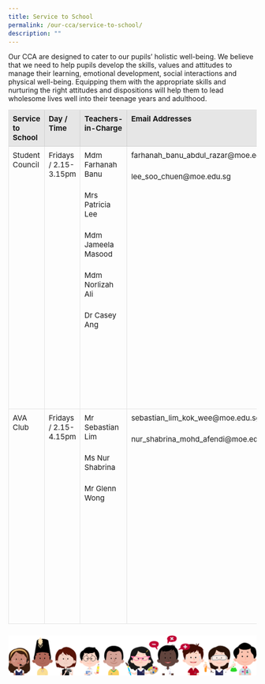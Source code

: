 ```yaml
---
title: Service to School
permalink: /our-cca/service-to-school/
description: ""
---
```

<p>Our CCA are designed to cater to our pupils’ holistic well-being. We believe that we need to help pupils develop the skills, values and attitudes to manage their learning, emotional development, social interactions and physical well-being. Equipping them with the appropriate skills and nurturing the right attitudes and dispositions will help them to lead wholesome lives well into their teenage years and adulthood.</p>

<table style="box-sizing: border-box; border-width: 1px 0px 0px 1px; border-style: solid; border-color: rgba(0, 0, 0, 0.1); border-image: initial; font-size: 15px; font-style: inherit; font-weight: inherit; margin: 0px 0px 1.5em; outline: 0px; padding: 0px; vertical-align: baseline; border-collapse: separate; border-spacing: 0px; width: 100%;"><tbody>
	<tr>
		<td width="10%" style="box-sizing: border-box; border-width: 0px 1px 1px 0px; border-style: solid; border-color: rgba(0, 0, 0, 0.1); border-image: initial; font-size: 15px; font-style: inherit; font-weight: inherit; margin: 0px; outline: 0px; padding: 8px; vertical-align: baseline; text-align: left; background-color: rgb(230, 230, 230);"><strong style="box-sizing: border-box; border: 0px; font-size: 15px; font-style: inherit; font-weight: bold; margin: 0px; outline: 0px; padding: 0px; vertical-align: baseline;">Service to School</strong></td>
		<td width="9%" style="box-sizing: border-box; border-width: 0px 1px 1px 0px; border-style: solid; border-color: rgba(0, 0, 0, 0.1); border-image: initial; font-size: 15px; font-style: inherit; font-weight: inherit; margin: 0px; outline: 0px; padding: 8px; vertical-align: baseline; text-align: left; background-color: rgb(230, 230, 230);"><strong style="box-sizing: border-box; border: 0px; font-size: 15px; font-style: inherit; font-weight: bold; margin: 0px; outline: 0px; padding: 0px; vertical-align: baseline;">Day / Time</strong></td>
		<td width="19%" style="box-sizing: border-box; border-width: 0px 1px 1px 0px; border-style: solid; border-color: rgba(0, 0, 0, 0.1); border-image: initial; font-size: 15px; font-style: inherit; font-weight: inherit; margin: 0px; outline: 0px; padding: 8px; vertical-align: baseline; text-align: left; background-color: rgb(230, 230, 230);"><strong style="box-sizing: border-box; border: 0px; font-size: 15px; font-style: inherit; font-weight: bold; margin: 0px; outline: 0px; padding: 0px; vertical-align: baseline;">Teachers-in-Charge</strong></td>
		<td width="20%" style="box-sizing: border-box; border-width: 0px 1px 1px 0px; border-style: solid; border-color: rgba(0, 0, 0, 0.1); border-image: initial; font-size: 15px; font-style: inherit; font-weight: inherit; margin: 0px; outline: 0px; padding: 8px; vertical-align: baseline; text-align: left; background-color: rgb(230, 230, 230);"><strong style="box-sizing: border-box; border: 0px; font-size: 15px; font-style: inherit; font-weight: bold; margin: 0px; outline: 0px; padding: 0px; vertical-align: baseline;">Email Addresses</strong></td>
		<td width="32%" style="box-sizing: border-box; border-width: 0px 1px 1px 0px; border-style: solid; border-color: rgba(0, 0, 0, 0.1); border-image: initial; font-size: 15px; font-style: inherit; font-weight: inherit; margin: 0px; outline: 0px; padding: 8px; vertical-align: baseline; text-align: left; background-color: rgb(230, 230, 230);"><strong style="box-sizing: border-box; border: 0px; font-size: 15px; font-style: inherit; font-weight: bold; margin: 0px; outline: 0px; padding: 0px; vertical-align: baseline;">Description</strong></td>
	</tr>
	<tr style="box-sizing: border-box; border: 0px; font-size: 15px; font-style: inherit; font-weight: inherit; margin: 0px; outline: 0px; padding: 0px; vertical-align: baseline;"><td width="10%" style="box-sizing: border-box; border-width: 0px 1px 1px 0px; border-style: solid; border-color: rgba(0, 0, 0, 0.1); border-image: initial; font-size: 15px; font-style: inherit; font-weight: inherit; margin: 0px; outline: 0px; padding: 8px; vertical-align: baseline; text-align: left; width: 85.6146px;">Student Council</td><td width="16%" style="box-sizing: border-box; border-width: 0px 1px 1px 0px; border-style: solid; border-color: rgba(0, 0, 0, 0.1); border-image: initial; font-size: 15px; font-style: inherit; font-weight: inherit; margin: 0px; outline: 0px; padding: 8px; vertical-align: baseline; text-align: left; width: 135.052px;">Fridays / 2.15-3.15pm</td><td width="16%" style="box-sizing: border-box; border-width: 0px 1px 1px 0px; border-style: solid; border-color: rgba(0, 0, 0, 0.1); border-image: initial; font-size: 15px; font-style: inherit; font-weight: inherit; margin: 0px; outline: 0px; padding: 8px; vertical-align: baseline; text-align: left; width: 135.823px;">Mdm Farhanah Banu<p style="box-sizing: border-box; border: 0px; font-size: 15px; font-style: inherit; font-weight: inherit; margin: 0px 0px 1.6em; outline: 0px; padding: 0px; vertical-align: baseline;"></p><p style="box-sizing: border-box; border: 0px; font-size: 15px; font-style: inherit; font-weight: inherit; margin: 0px 0px 1.6em; outline: 0px; padding: 0px; vertical-align: baseline;">Mrs Patricia Lee</p><p style="box-sizing: border-box; border: 0px; font-size: 15px; font-style: inherit; font-weight: inherit; margin: 0px 0px 1.6em; outline: 0px; padding: 0px; vertical-align: baseline;">Mdm Jameela Masood</p><p style="box-sizing: border-box; border: 0px; font-size: 15px; font-style: inherit; font-weight: inherit; margin: 0px 0px 1.6em; outline: 0px; padding: 0px; vertical-align: baseline;">Mdm Norlizah Ali</p><p style="box-sizing: border-box; border: 0px; font-size: 15px; font-style: inherit; font-weight: inherit; margin: 0px 0px 1.6em; outline: 0px; padding: 0px; vertical-align: baseline;">Dr Casey Ang</p><p style="box-sizing: border-box; border: 0px; font-size: 15px; font-style: inherit; font-weight: inherit; margin: 0px 0px 1.6em; outline: 0px; padding: 0px; vertical-align: baseline;">&nbsp;</p><p style="box-sizing: border-box; border: 0px; font-size: 15px; font-style: inherit; font-weight: inherit; margin: 0px 0px 1.6em; outline: 0px; padding: 0px; vertical-align: baseline;">&nbsp;</p><p style="box-sizing: border-box; border: 0px; font-size: 15px; font-style: inherit; font-weight: inherit; margin: 0px 0px 1.6em; outline: 0px; padding: 0px; vertical-align: baseline;">&nbsp;</p></td><td width="28%" style="box-sizing: border-box; border-width: 0px 1px 1px 0px; border-style: solid; border-color: rgba(0, 0, 0, 0.1); border-image: initial; font-size: 15px; font-style: inherit; font-weight: inherit; margin: 0px; outline: 0px; padding: 8px; vertical-align: baseline; text-align: left; width: 288.01px;">farhanah_banu_abdul_razar@moe.edu.sg<p style="box-sizing: border-box; border: 0px; font-size: 15px; font-style: inherit; font-weight: inherit; margin: 0px 0px 1.6em; outline: 0px; padding: 0px; vertical-align: baseline;"></p><p style="box-sizing: border-box; border: 0px; font-size: 15px; font-style: inherit; font-weight: inherit; margin: 0px 0px 1.6em; outline: 0px; padding: 0px; vertical-align: baseline;">lee_soo_chuen@moe.edu.sg</p><p style="box-sizing: border-box; border: 0px; font-size: 15px; font-style: inherit; font-weight: inherit; margin: 0px 0px 1.6em; outline: 0px; padding: 0px; vertical-align: baseline;">&nbsp;</p><p style="box-sizing: border-box; border: 0px; font-size: 15px; font-style: inherit; font-weight: inherit; margin: 0px 0px 1.6em; outline: 0px; padding: 0px; vertical-align: baseline;">&nbsp;</p><p style="box-sizing: border-box; border: 0px; font-size: 15px; font-style: inherit; font-weight: inherit; margin: 0px 0px 1.6em; outline: 0px; padding: 0px; vertical-align: baseline;">&nbsp;</p><p style="box-sizing: border-box; border: 0px; font-size: 15px; font-style: inherit; font-weight: inherit; margin: 0px 0px 1.6em; outline: 0px; padding: 0px; vertical-align: baseline;">&nbsp;</p><p style="box-sizing: border-box; border: 0px; font-size: 15px; font-style: inherit; font-weight: inherit; margin: 0px 0px 1.6em; outline: 0px; padding: 0px; vertical-align: baseline;">&nbsp;</p><p style="box-sizing: border-box; border: 0px; font-size: 15px; font-style: inherit; font-weight: inherit; margin: 0px 0px 1.6em; outline: 0px; padding: 0px; vertical-align: baseline;">&nbsp;</p><p style="box-sizing: border-box; border: 0px; font-size: 15px; font-style: inherit; font-weight: inherit; margin: 0px 0px 1.6em; outline: 0px; padding: 0px; vertical-align: baseline;">&nbsp;</p></td><td width="26%" style="box-sizing: border-box; border-width: 0px 1px 1px 0px; border-style: solid; border-color: rgba(0, 0, 0, 0.1); border-image: initial; font-size: 15px; font-style: inherit; font-weight: inherit; margin: 0px; outline: 0px; padding: 8px; vertical-align: baseline; text-align: left; width: 220px;">Student Councillors are nominated and selected by teachers based on their enactment of the CHAMPs values and their ability to be role models to their peers. During the weekly sessions, they will learn basic leadership and communication skills in order to contribute effectively in maintaining a caring and nurturing environment in the school.</td></tr><tr style="box-sizing: border-box; border: 0px; font-size: 15px; font-style: inherit; font-weight: inherit; margin: 0px; outline: 0px; padding: 0px; vertical-align: baseline;"><td width="10%" style="box-sizing: border-box; border-width: 0px 1px 1px 0px; border-style: solid; border-color: rgba(0, 0, 0, 0.1); border-image: initial; font-size: 15px; font-style: inherit; font-weight: inherit; margin: 0px; outline: 0px; padding: 8px; vertical-align: baseline; text-align: left; width: 85.6146px;">AVA Club</td><td width="16%" style="box-sizing: border-box; border-width: 0px 1px 1px 0px; border-style: solid; border-color: rgba(0, 0, 0, 0.1); border-image: initial; font-size: 15px; font-style: inherit; font-weight: inherit; margin: 0px; outline: 0px; padding: 8px; vertical-align: baseline; text-align: left; width: 135.052px;">Fridays / 2.15-4.15pm</td><td width="16%" style="box-sizing: border-box; border-width: 0px 1px 1px 0px; border-style: solid; border-color: rgba(0, 0, 0, 0.1); border-image: initial; font-size: 15px; font-style: inherit; font-weight: inherit; margin: 0px; outline: 0px; padding: 8px; vertical-align: baseline; text-align: left; width: 135.823px;">Mr Sebastian Lim<p style="box-sizing: border-box; border: 0px; font-size: 15px; font-style: inherit; font-weight: inherit; margin: 0px 0px 1.6em; outline: 0px; padding: 0px; vertical-align: baseline;"></p><p style="box-sizing: border-box; border: 0px; font-size: 15px; font-style: inherit; font-weight: inherit; margin: 0px 0px 1.6em; outline: 0px; padding: 0px; vertical-align: baseline;">Ms Nur Shabrina</p><p style="box-sizing: border-box; border: 0px; font-size: 15px; font-style: inherit; font-weight: inherit; margin: 0px 0px 1.6em; outline: 0px; padding: 0px; vertical-align: baseline;">Mr Glenn Wong</p></td><td width="28%" style="box-sizing: border-box; border-width: 0px 1px 1px 0px; border-style: solid; border-color: rgba(0, 0, 0, 0.1); border-image: initial; font-size: 15px; font-style: inherit; font-weight: inherit; margin: 0px; outline: 0px; padding: 8px; vertical-align: baseline; text-align: left; width: 288.01px;">sebastian_lim_kok_wee@moe.edu.sg<p style="box-sizing: border-box; border: 0px; font-size: 15px; font-style: inherit; font-weight: inherit; margin: 0px 0px 1.6em; outline: 0px; padding: 0px; vertical-align: baseline;"></p><p style="box-sizing: border-box; border: 0px; font-size: 15px; font-style: inherit; font-weight: inherit; margin: 0px 0px 1.6em; outline: 0px; padding: 0px; vertical-align: baseline;">nur_shabrina_mohd_afendi@moe.edu.sg</p><p style="box-sizing: border-box; border: 0px; font-size: 15px; font-style: inherit; font-weight: inherit; margin: 0px 0px 1.6em; outline: 0px; padding: 0px; vertical-align: baseline;">&nbsp;</p></td><td width="26%" style="box-sizing: border-box; border-width: 0px 1px 1px 0px; border-style: solid; border-color: rgba(0, 0, 0, 0.1); border-image: initial; font-size: 15px; font-style: inherit; font-weight: inherit; margin: 0px; outline: 0px; padding: 8px; vertical-align: baseline; text-align: left; width: 220px;">The AVA Club provides the school with critical support during major school events, as well as daily operations. Students are trained to operate basic audio-visual equipment and troubleshoot simple issues. They will be exposed to different AV equipment and understand its functions and features.</td></tr></tbody></table>

![](/images/kids.png)